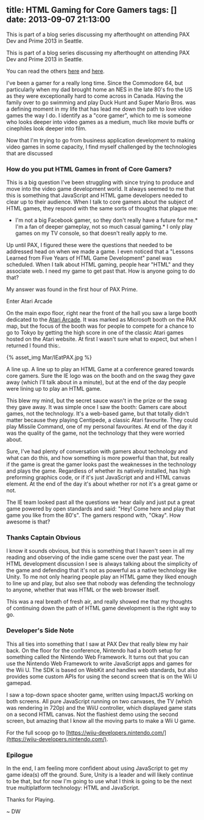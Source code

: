 title: HTML Gaming for Core Gamers
tags: []
date: 2013-09-07 21:13:00
---
This is part of a blog series discussing my afterthought on attending PAX Dev and Prime 2013 in Seattle.
<!-- more -->

This is part of a blog series discussing my afterthought on attending PAX Dev and Prime 2013 in Seattle.

You can read the others [here](http://www.davidwesst.com/html-gaming-for-core-gamers/) and [here](http://www.davidwesst.com/html-gaming-for-core-gamers/).  

I've been a gamer for a really long time. Since the Commodore 64, but particularly when my dad brought home an NES in the late 80's fro the US as they were exceptionally hard to come across in Canada. Having the family over to go swimming and play Duck Hunt and Super Mario Bros. was a defining moment in my life that has lead me down the path to love video games the way I do. I identify as a "core gamer", which to me is someone who looks deeper into video games as a medium, much like movie buffs or cinephiles look deeper into film. 

Now that I'm trying to go from business application development to making video games in some capacity, I find myself challenged by the technologies that are discussed 

### How do you put HTML Games in front of Core Gamers?

This is a big question I've been struggling with since trying to produce and move into the video game development world. It always seemed to me that this is something that JavaScript and HTML game developers needed to clear up to their audience. When I talk to core gamers about the subject of HTML games, they respond with the same sorts of thoughts that plague me: 

*   I'm not a big Facebook gamer, so they don't really have a future for me.*   I'm a fan of deeper gameplay, not so much casual gaming.*   I only play games on my TV console, so that doesn't really apply to me.

Up until PAX, I figured these were the questions that needed to be addressed head on when we made a game. I even noticed that a "Lessons Learned from Five Years of HTML Game Development" panel was scheduled. When I talk about HTML gaming, people hear "HTML" and they associate web. I need my game to get past that. How is anyone going to do that? 

My answer was found in the first hour of PAX Prime. 

Enter Atari Arcade 

On the main expo floor, right near the front of the hall you saw a large booth dedicated to the [Atari Arcade](http://atari.com/arcade). It was marked as Microsoft booth on the PAX map, but the focus of the booth was for people to compete for a chance to go to Tokyo by getting the high score in one of the classic Atari games hosted on the Atari website. At first I wasn't sure what to expect, but when I returned I found this:. 

{% asset_img Mar/IEatPAX.jpg %}

A line up. A line up to play an HTML Game at a conference geared towards core gamers. Sure the IE logo was on the booth and on the swag they gave away (which I'll talk about in a minute), but at the end of the day people were lining up to play an HTML game. 

This blew my mind, but the secret sauce wasn't in the prize or the swag they gave away. It was simple once I saw the booth: Gamers care about games, not the technology. It's a web-based game, but that totally didn't matter because they playing Centipede, a classic Atari favourite. They could play Missile Command, one of my personal favourites. At end of the day it was the quality of the game, not the technology that they were worried about. 

Sure, I've had plenty of conversation with gamers about technology and what can do this, and how something is more powerful than that, but really if the game is great the gamer looks past the weaknesses in the technology and plays the game. Regardless of whether its natively installed, has high preforming graphics code, or if it's just JavaScript and and HTML canvas element. At the end of the day it's about whether ror not it's a great game or not. 

The IE team looked past all the questions we hear daily and just put a great game powered by open standards and said: "Hey! Come here and play that game you like from the 80's". The gamers respond with, "Okay". How awesome is that? 

### Thanks Captain Obvious

I know it sounds obvious, but this is something that I haven't seen in all my reading and observing of the indie game scene over the past year. The HTML development discussion I see is always talking about the simplicity of the game and defending that it's not as powerful as a native technology like Unity. To me not only hearing people play an HTML game they liked enough to line up and play, but also see that nobody was defending the technology to anyone, whether that was HTML or the web browser itself. 

This was a real breath of fresh air, and really showed me that my thoughts of continuing down the path of HTML game development is the right way to go. 

### Developer's Side Note

This all ties into something that I saw at PAX Dev that really blew my hair back. On the floor for the conference, Nintendo had a booth setup for something called the Nintendo Web Framework. It turns out that you can use the Nintendo Web Framework to write JavaScript apps and games for the Wii U. The SDK is based on WebKit and handles web standards, but also provides some custom APIs for using the second screen that is on the Wii U gamepad. 

I saw a top-down space shooter game, written using ImpactJS working on both screens. All pure JavaScript running on two canvases, the TV (which was rendering in 720p) and the WiiU controller, which displayed game stats on a second HTML canvas. Not the flashiest demo using the second screen, but amazing that I know all the moving parts to make a Wii U game. 

For the full scoop go to [https://wiiu-developers.nintendo.com/](https://wiiu-developers.nintendo.com/).

### Epilogue

In the end, I am feeling more confident about using JavaScript to get my game idea(s) off the ground. Sure, Unity is a leader and will likely continue to be that, but for now I'm going to use what I think is going to be the next true multiplatform technology: HTML and JavaScript. 

Thanks for Playing. 

~ DW